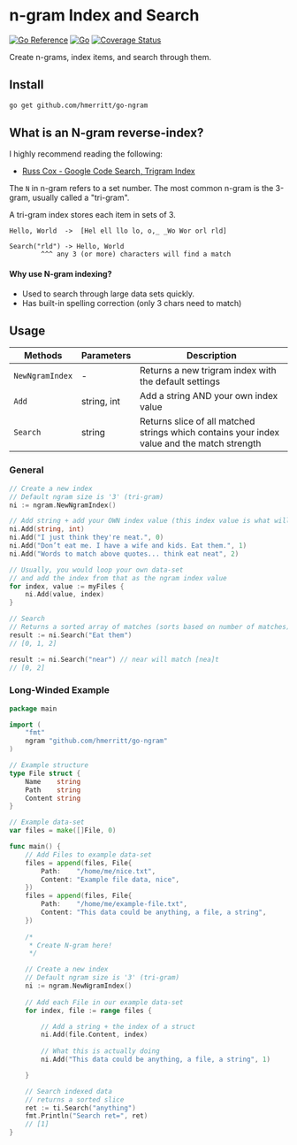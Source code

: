 # n-gram Index and Search
[![Go Reference](https://pkg.go.dev/badge/github.com/hmerritt/go-ngram.svg)](https://pkg.go.dev/github.com/hmerritt/go-ngram)  [![Go](https://github.com/hmerritt/go-ngram/actions/workflows/go.yml/badge.svg)](https://github.com/hmerritt/go-ngram/actions/workflows/go.yml)  [![Coverage Status](https://coveralls.io/repos/github/hmerritt/go-ngram/badge.svg?branch=master)](https://coveralls.io/github/hmerritt/go-ngram?branch=master&kill_cache=1)

Create n-grams, index items, and search through them.


## Install
```bash
go get github.com/hmerritt/go-ngram
```


## What is an N-gram reverse-index?
I highly recommend reading the following:
- [Russ Cox - Google Code Search, Trigram Index](https://swtch.com/~rsc/regexp/regexp4.html)

The `N` in n-gram refers to a set number. The most common n-gram is the 3-gram, usually called a "tri-gram".

A tri-gram index stores each item in sets of 3.

```
Hello, World  ->  [Hel ell llo lo, o,_ _Wo Wor orl rld]

Search("rld") -> Hello, World
        ^^^ any 3 (or more) characters will find a match
```

#### Why use N-gram indexing?
- Used to search through large data sets quickly.
- Has built-in spelling correction (only 3 chars need to match)


## Usage

| Methods         | Parameters  | Description                                                                                 |
| ------------- | ---------- | ------------------------------------------------------------------------------- |
| `NewNgramIndex` | -           | Returns a new trigram index with the default settings                                       |
| `Add`           | string, int | Add a string AND your own index value                                                       |
| `Search`        | string      | Returns slice of all matched strings which contains your index value and the match strength | 

### General
```go
// Create a new index
// Default ngram size is '3' (tri-gram)
ni := ngram.NewNgramIndex()

// Add string + add your OWN index value (this index value is what will be returned when a search matches)
ni.Add(string, int)
ni.Add("I just think they're neat.", 0)
ni.Add("Don’t eat me. I have a wife and kids. Eat them.", 1)
ni.Add("Words to match above quotes... think eat neat", 2)

// Usually, you would loop your own data-set 
// and add the index from that as the ngram index value
for index, value := myFiles {
	ni.Add(value, index)
}

// Search
// Returns a sorted array of matches (sorts based on number of matches)
result := ni.Search("Eat them")
// [0, 1, 2]

result := ni.Search("near") // near will match [nea]t
// [0, 2]
```

### Long-Winded Example
```go
package main

import (
	"fmt"
	ngram "github.com/hmerritt/go-ngram"
)

// Example structure
type File struct {
	Name    string
	Path    string
	Content string
}

// Example data-set
var files = make([]File, 0)

func main() {
	// Add Files to example data-set
	files = append(files, File{
		Path:    "/home/me/nice.txt",
		Content: "Example file data, nice",
	})
	files = append(files, File{
		Path:    "/home/me/example-file.txt",
		Content: "This data could be anything, a file, a string",
	})
	
	/*
	 * Create N-gram here!
	 */

	// Create a new index
	// Default ngram size is '3' (tri-gram)
	ni := ngram.NewNgramIndex()
	
	// Add each File in our example data-set
	for index, file := range files {

		// Add a string + the index of a struct
		ni.Add(file.Content, index)
		
		// What this is actually doing
		ni.Add("This data could be anything, a file, a string", 1)

	}

	// Search indexed data
	// returns a sorted slice
	ret := ti.Search("anything")
	fmt.Println("Search ret=", ret)
	// [1]
}
```
